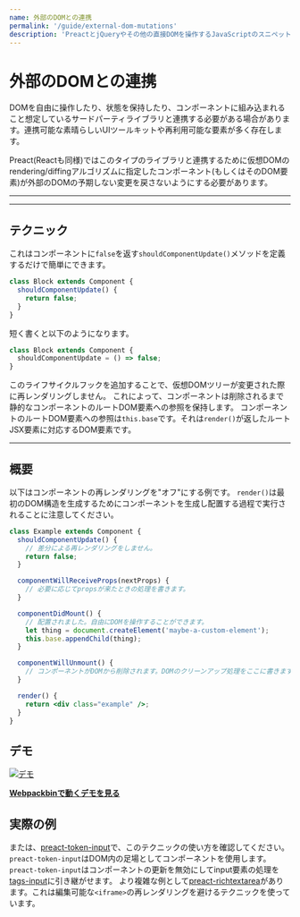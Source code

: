 ```yaml
---
name: 外部のDOMとの連携
permalink: '/guide/external-dom-mutations'
description: 'PreactとjQueryやその他の直接DOMを操作するJavaScriptのスニペットと連携する方法'
---
```


# 外部のDOMとの連携

DOMを自由に操作したり、状態を保持したり、コンポーネントに組み込まれること想定しているサードパーティライブラリと連携する必要がある場合があります。連携可能な素晴らしいUIツールキットや再利用可能な要素が多く存在します。

Preact(Reactも同様)ではこのタイプのライブラリと連携するために仮想DOMのrendering/diffingアルゴリズムに指定したコンポーネント(もしくはそのDOM要素)が外部のDOMの予期しない変更を戻さないようにする必要があります。

---

<div><toc></toc></div>

---

## テクニック

これはコンポーネントに`false`を返す`shouldComponentUpdate()`メソッドを定義するだけで簡単にできます。

```jsx
class Block extends Component {
  shouldComponentUpdate() {
    return false;
  }
}
```

短く書くと以下のようになります。

```jsx
class Block extends Component {
  shouldComponentUpdate = () => false;
}
```

このライフサイクルフックを追加することで、仮想DOMツリーが変更された際に再レンダリングしません。
これによって、コンポーネントは削除されるまで静的なコンポーネントのルートDOM要素への参照を保持します。
コンポーネントのルートDOM要素への参照は`this.base`です。それは`render()`が返したルートJSX要素に対応するDOM要素です。

---

## 概要

以下はコンポーネントの再レンダリングを"オフ"にする例です。
`render()`は最初のDOM構造を生成するためにコンポーネントを生成し配置する過程で実行されることに注意してください。

```jsx
class Example extends Component {
  shouldComponentUpdate() {
    // 差分による再レンダリングをしません。
    return false;
  }

  componentWillReceiveProps(nextProps) {
    // 必要に応じてpropsが来たときの処理を書きます。
  }

  componentDidMount() {
    // 配置されました。自由にDOMを操作することができます。
    let thing = document.createElement('maybe-a-custom-element');
    this.base.appendChild(thing);
  }

  componentWillUnmount() {
    // コンポーネントがDOMから削除されます。DOMのクリーンアップ処理をここに書きます。
  }

  render() {
    return <div class="example" />;
  }
}
```


## デモ

[![デモ](https://i.gyazo.com/a63622edbeefb2e86d6c0d9c8d66e582.gif)](http://www.webpackbin.com/V1hyNQbpe)

[**Webpackbinで動くデモを見る**](https://www.webpackbin.com/bins/-KflCmJ5bvKsRF8WDkzb)


## 実際の例

または、[preact-token-input](https://github.com/developit/preact-token-input/blob/master/src/index.js)で、このテクニックの使い方を確認してください。
`preact-token-input`はDOM内の足場としてコンポーネントを使用します。
`preact-token-input`はコンポーネントの更新を無効にしてinput要素の処理を[tags-input](https://github.com/developit/tags-input)に引き継がせます。
より複雑な例として[preact-richtextarea](https://github.com/developit/preact-richtextarea)があります。これは編集可能な`<iframe>`の再レンダリングを避けるテクニックを使っています。
